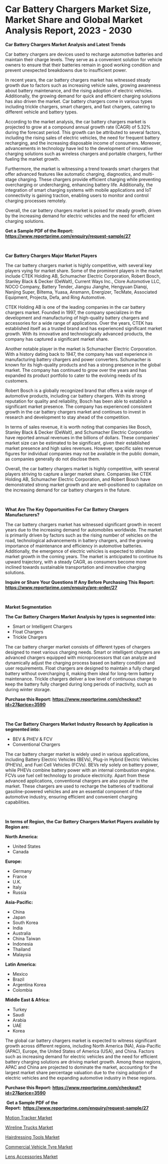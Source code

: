 <p><h1>Car Battery Chargers Market Size, Market Share and Global Market Analysis Report, 2023 - 2030</h1></p><p><strong>Car Battery Chargers Market Analysis and Latest Trends</strong></p>
<p><p>Car battery chargers are devices used to recharge automotive batteries and maintain their charge levels. They serve as a convenient solution for vehicle owners to ensure that their batteries remain in good working condition and prevent unexpected breakdowns due to insufficient power.</p><p>In recent years, the car battery chargers market has witnessed steady growth due to factors such as increasing vehicle sales, growing awareness about battery maintenance, and the rising adoption of electric vehicles. Additionally, the growing demand for quick and efficient charging solutions has also driven the market. Car battery chargers come in various types including trickle chargers, smart chargers, and fast chargers, catering to different vehicle and battery types.</p><p>According to the market analysis, the car battery chargers market is projected to grow at a compound annual growth rate (CAGR) of 5.32% during the forecast period. This growth can be attributed to several factors, including the rising sales of electric vehicles, the need for frequent battery recharging, and the increasing disposable income of consumers. Moreover, advancements in technology have led to the development of innovative charging solutions such as wireless chargers and portable chargers, further fueling the market growth.</p><p>Furthermore, the market is witnessing a trend towards smart chargers that offer advanced features like automatic charging, diagnostics, and multi-stage charging. These chargers provide efficient charging while preventing overcharging or undercharging, enhancing battery life. Additionally, the integration of smart charging systems with mobile applications and IoT connectivity is gaining traction, enabling users to monitor and control charging processes remotely.</p><p>Overall, the car battery chargers market is poised for steady growth, driven by the increasing demand for electric vehicles and the need for efficient charging solutions.</p></p>
<p><strong>Get a Sample PDF of the Report:&nbsp; <a href="https://www.reportprime.com/enquiry/request-sample/27">https://www.reportprime.com/enquiry/request-sample/27</a></strong></p>
<p>&nbsp;</p>
<p><strong>Car Battery Chargers Major Market Players</strong></p>
<p><p>The car battery chargers market is highly competitive, with several key players vying for market share. Some of the prominent players in the market include CTEK Holding AB, Schumacher Electric Corporation, Robert Bosch, Stanley Black & Decker (DeWalt), Current Ways Inc., Clore Automotive LLC, NOCO Company, Battery Tender, Jiangsu Jianghe, Hengyuan Dianqi, Nanjing Super, Biltema, Yuasa, Ansmann, Energizer, TecMate, Associated Equipment, Projecta, Defa, and Ring Automotive.</p><p>CTEK Holding AB is one of the leading companies in the car battery chargers market. Founded in 1997, the company specializes in the development and manufacturing of high-quality battery chargers and accessories for a wide range of applications. Over the years, CTEK has established itself as a trusted brand and has experienced significant market growth. With its innovative and technologically advanced products, the company has captured a significant market share.</p><p>Another notable player in the market is Schumacher Electric Corporation. With a history dating back to 1947, the company has vast experience in manufacturing battery chargers and power converters. Schumacher is known for its high-quality products and has a strong presence in the global market. The company has continued to grow over the years and has expanded its product portfolio to cater to the evolving needs of its customers.</p><p>Robert Bosch is a globally recognized brand that offers a wide range of automotive products, including car battery chargers. With its strong reputation for quality and reliability, Bosch has been able to establish a significant market presence. The company has experienced consistent growth in the car battery chargers market and continues to invest in research and development to stay ahead of the competition.</p><p>In terms of sales revenue, it is worth noting that companies like Bosch, Stanley Black & Decker (DeWalt), and Schumacher Electric Corporation have reported annual revenues in the billions of dollars. These companies' market size can be estimated to be significant, given their established market presence and high sales revenues. However, specific sales revenue figures for individual companies may not be available in the public domain, as companies generally do not disclose them.</p><p>Overall, the car battery chargers market is highly competitive, with several players striving to capture a larger market share. Companies like CTEK Holding AB, Schumacher Electric Corporation, and Robert Bosch have demonstrated strong market growth and are well-positioned to capitalize on the increasing demand for car battery chargers in the future.</p></p>
<p>&nbsp;</p>
<p><strong>What Are The Key Opportunities For Car Battery Chargers Manufacturers?</strong></p>
<p><p>The car battery chargers market has witnessed significant growth in recent years due to the increasing demand for automobiles worldwide. The market is primarily driven by factors such as the rising number of vehicles on the road, technological advancements in battery chargers, and the growing importance of maintenance and efficiency in automotive batteries. Additionally, the emergence of electric vehicles is expected to stimulate market growth in the coming years. The market is anticipated to continue its upward trajectory, with a steady CAGR, as consumers become more inclined towards sustainable transportation and innovative charging solutions.</p></p>
<p><strong>Inquire or Share Your Questions If Any Before Purchasing This Report: <a href="https://www.reportprime.com/enquiry/pre-order/27">https://www.reportprime.com/enquiry/pre-order/27</a></strong></p>
<p>&nbsp;</p>
<p><strong>Market Segmentation</strong></p>
<p><strong>The Car Battery Chargers Market Analysis by types is segmented into:</strong></p>
<p><ul><li>Smart or Intelligent Chargers</li><li>Float Chargers</li><li>Trickle Chargers</li></ul></p>
<p><p>The car battery charger market consists of different types of chargers designed to meet various charging needs. Smart or intelligent chargers are advanced chargers equipped with microprocessors that can analyze and dynamically adjust the charging process based on battery condition and user requirements. Float chargers are designed to maintain a fully charged battery without overcharging it, making them ideal for long-term battery maintenance. Trickle chargers deliver a low level of continuous charge to keep the battery fully charged during long periods of inactivity, such as during winter storage.</p></p>
<p><strong>Purchase this Report:&nbsp;<a href="https://www.reportprime.com/checkout?id=27&price=3590">https://www.reportprime.com/checkout?id=27&price=3590</a></strong></p>
<p>&nbsp;</p>
<p><strong>The Car Battery Chargers Market Industry Research by Application is segmented into:</strong></p>
<p><ul><li>BEV & PHEV & FCV</li><li>Conventional Chargers</li></ul></p>
<p><p>The car battery charger market is widely used in various applications, including Battery Electric Vehicles (BEVs), Plug-in Hybrid Electric Vehicles (PHEVs), and Fuel Cell Vehicles (FCVs). BEVs rely solely on battery power, while PHEVs combine battery power with an internal combustion engine. FCVs use fuel cell technology to produce electricity. Apart from these advanced applications, conventional chargers are also popular in the market. These chargers are used to recharge the batteries of traditional gasoline-powered vehicles and are an essential component of the automotive industry, ensuring efficient and convenient charging capabilities.</p></p>
<p>&nbsp;</p>
<p><strong>In terms of Region, the Car Battery Chargers Market Players available by Region are:</strong></p>
<p>
    <p> <strong> North America: </strong>
        <ul>
            <li>United States</li>
            <li>Canada</li>
        </ul>
        </p> 
    <p> <strong> Europe: </strong>
        <ul>
            <li>Germany</li>
            <li>France</li>
            <li>U.K.</li>
            <li>Italy</li>
            <li>Russia</li>
        </ul>
        </p> 
    <p> <strong> Asia-Pacific: </strong>
        <ul>
            <li>China</li>
            <li>Japan</li>
            <li>South Korea</li>
            <li>India</li>
            <li>Australia</li>
            <li>China Taiwan</li>
            <li>Indonesia</li>
            <li>Thailand</li>
            <li>Malaysia</li>
        </ul>
        </p> 
    <p> <strong> Latin America: </strong>
        <ul>
            <li>Mexico</li>
            <li>Brazil</li>
            <li>Argentina Korea</li>
            <li>Colombia</li>
        </ul>
        </p> 
    <p> <strong> Middle East & Africa: </strong>
        <ul>
            <li>Turkey</li>
            <li>Saudi</li>
            <li>Arabia</li>
            <li>UAE</li>
            <li>Korea</li>
        </ul>
    </p>
    </p>
<p><p>The global car battery chargers market is expected to witness significant growth across different regions, including North America (NA), Asia-Pacific (APAC), Europe, the United States of America (USA), and China. Factors such as increasing demand for electric vehicles and the need for efficient battery charging solutions are driving market growth. Among these regions, APAC and China are projected to dominate the market, accounting for the largest market share percentage valuation due to the rising adoption of electric vehicles and the expanding automotive industry in these regions.</p></p>
<p><strong>Purchase this Report: <a href="https://www.reportprime.com/checkout?id=27&price=3590">https://www.reportprime.com/checkout?id=27&price=3590</a></strong></p>
<p>&nbsp;<strong>Get a Sample PDF of the Report:&nbsp;&nbsp;<a href="https://www.reportprime.com/enquiry/request-sample/27">https://www.reportprime.com/enquiry/request-sample/27</a></strong></p>
<p><strong></strong></p>
<p><p><a href="https://medium.com/@yuvicharp23/motion-tracker-market-trends-and-market-analysis-forecasted-for-period-2023-2030-1301e59b38f5">Motion Tracker Market</a></p><p><a href="https://github.com/ambrozg/Market-Research-Report-List-1/blob/main/wireline-trucks-market.md">Wireline Trucks Market</a></p><p><a href="https://medium.com/@subhamgillrp23/hairdressing-tools-market-report-reveals-the-latest-trends-and-growth-opportunities-of-this-market-6214360c9e80">Hairdressing Tools Market</a></p><p><a href="https://github.com/gshchiplitsov/Market-Research-Report-List-1/blob/main/commercial-vehicle-tyre-market.md">Commercial Vehicle Tyre Market</a></p><p><a href="https://medium.com/@kartik.reportprime/lens-accessories-market-trends-forecast-and-competitive-analysis-to-2030-1baa85a92898">Lens Accessories Market</a></p></p>